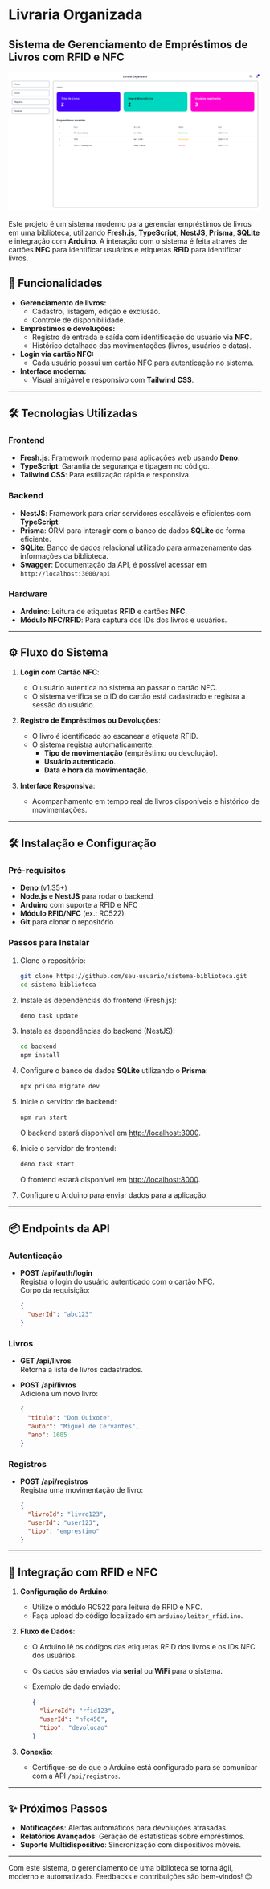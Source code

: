# Livraria Organizada

## Sistema de Gerenciamento de Empréstimos de Livros com RFID e NFC

![central](../central.png)

Este projeto é um sistema moderno para gerenciar empréstimos de livros em uma biblioteca, utilizando **Fresh.js**, **TypeScript**, **NestJS**, **Prisma**, **SQLite** e integração com **Arduino**. A interação com o sistema é feita através de cartões **NFC** para identificar usuários e etiquetas **RFID** para identificar livros.

## 🚀 Funcionalidades

- **Gerenciamento de livros:**
  - Cadastro, listagem, edição e exclusão.
  - Controle de disponibilidade.
- **Empréstimos e devoluções:**
  - Registro de entrada e saída com identificação do usuário via **NFC**.
  - Histórico detalhado das movimentações (livros, usuários e datas).
- **Login via cartão NFC:**
  - Cada usuário possui um cartão NFC para autenticação no sistema.
- **Interface moderna:**
  - Visual amigável e responsivo com **Tailwind CSS**.

---

## 🛠️ Tecnologias Utilizadas

### **Frontend**
- **Fresh.js**: Framework moderno para aplicações web usando **Deno**.
- **TypeScript**: Garantia de segurança e tipagem no código.
- **Tailwind CSS**: Para estilização rápida e responsiva.

### **Backend**
- **NestJS**: Framework para criar servidores escaláveis e eficientes com **TypeScript**.
- **Prisma**: ORM para interagir com o banco de dados **SQLite** de forma eficiente.
- **SQLite**: Banco de dados relacional utilizado para armazenamento das informações da biblioteca.
- **Swagger**: Documentação da API, é possível acessar em `http://localhost:3000/api`

### **Hardware**
- **Arduino**: Leitura de etiquetas **RFID** e cartões **NFC**.
- **Módulo NFC/RFID**: Para captura dos IDs dos livros e usuários.

---

## ⚙️ Fluxo do Sistema

1. **Login com Cartão NFC**:
   - O usuário autentica no sistema ao passar o cartão NFC.
   - O sistema verifica se o ID do cartão está cadastrado e registra a sessão do usuário.

2. **Registro de Empréstimos ou Devoluções**:
   - O livro é identificado ao escanear a etiqueta RFID.
   - O sistema registra automaticamente:
     - **Tipo de movimentação** (empréstimo ou devolução).
     - **Usuário autenticado**.
     - **Data e hora da movimentação**.

3. **Interface Responsiva**:
   - Acompanhamento em tempo real de livros disponíveis e histórico de movimentações.

---

## 🛠️ Instalação e Configuração

### Pré-requisitos

- **Deno** (v1.35+)
- **Node.js** e **NestJS** para rodar o backend
- **Arduino** com suporte a RFID e NFC
- **Módulo RFID/NFC** (ex.: RC522)
- **Git** para clonar o repositório

### Passos para Instalar

1. Clone o repositório:

   ```bash
   git clone https://github.com/seu-usuario/sistema-biblioteca.git
   cd sistema-biblioteca
   ```

2. Instale as dependências do frontend (Fresh.js):

   ```bash
   deno task update
   ```

3. Instale as dependências do backend (NestJS):

   ```bash
   cd backend
   npm install
   ```

4. Configure o banco de dados **SQLite** utilizando o **Prisma**:

   ```bash
   npx prisma migrate dev
   ```

5. Inicie o servidor de backend:

   ```bash
   npm run start
   ```

   O backend estará disponível em [http://localhost:3000](http://localhost:3000).

6. Inicie o servidor de frontend:

   ```bash
   deno task start
   ```

   O frontend estará disponível em [http://localhost:8000](http://localhost:8000).

7. Configure o Arduino para enviar dados para a aplicação.

---

## 📦 Endpoints da API

### **Autenticação**

- **POST /api/auth/login**  
  Registra o login do usuário autenticado com o cartão NFC.  
  Corpo da requisição:

  ```json
  {
    "userId": "abc123"
  }
  ```

### **Livros**

- **GET /api/livros**  
  Retorna a lista de livros cadastrados.

- **POST /api/livros**  
  Adiciona um novo livro:  

  ```json
  {
    "titulo": "Dom Quixote",
    "autor": "Miguel de Cervantes",
    "ano": 1605
  }
  ```

### **Registros**

- **POST /api/registros**  
  Registra uma movimentação de livro:  

  ```json
  {
    "livroId": "livro123",
    "userId": "user123",
    "tipo": "emprestimo"
  }
  ```

---

## 🔌 Integração com RFID e NFC

1. **Configuração do Arduino**:
   - Utilize o módulo RC522 para leitura de RFID e NFC.
   - Faça upload do código localizado em `arduino/leitor_rfid.ino`.

2. **Fluxo de Dados**:
   - O Arduino lê os códigos das etiquetas RFID dos livros e os IDs NFC dos usuários.
   - Os dados são enviados via **serial** ou **WiFi** para o sistema.
   - Exemplo de dado enviado:

     ```json
     {
       "livroId": "rfid123",
       "userId": "nfc456",
       "tipo": "devolucao"
     }
     ```

3. **Conexão**:
   - Certifique-se de que o Arduino está configurado para se comunicar com a API `/api/registros`.

---

## ✨ Próximos Passos

- **Notificações**: Alertas automáticos para devoluções atrasadas.
- **Relatórios Avançados**: Geração de estatísticas sobre empréstimos.
- **Suporte Multidispositivo**: Sincronização com dispositivos móveis.

---

Com este sistema, o gerenciamento de uma biblioteca se torna ágil, moderno e automatizado. Feedbacks e contribuições são bem-vindos! 😊